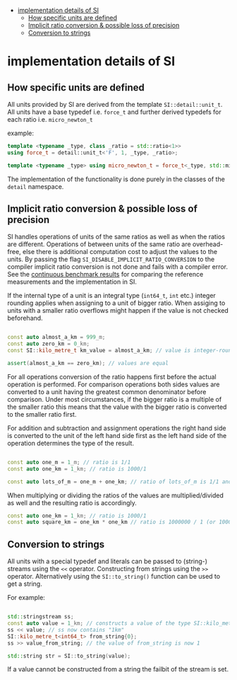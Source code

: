 - [implementation details of SI](#implementation-details-of-si)
  - [How specific units are defined](#how-specific-units-are-defined)
  - [Implicit ratio conversion & possible loss of precision](#implicit-ratio-conversion--possible-loss-of-precision)
  - [Conversion to strings](#conversion-to-strings)

# implementation details of SI

## How specific units are defined

All units provided by SI are derived from the template `SI::detail::unit_t`. All units have a base typedef i.e.  `force_t` and further derived typedefs for each ratio i.e. `micro_newton_t`

example:
```cpp
template <typename _type, class _ratio = std::ratio<1>>
using force_t = detail::unit_t<'F', 1, _type, _ratio>;

template <typename _type> using micro_newton_t = force_t<_type, std::micro>;
```

The implementation of the functionality is done purely in the classes of the `detail` namespace.

## Implicit ratio conversion & possible loss of precision

SI handles operations of units of the same ratios as well as when the ratios are different. Operations of between units of the same ratio are overhead-free, else there is additional computation cost to adjust the values to the units. By passing the flag `SI_DISABLE_IMPLICIT_RATIO_CONVERSION` to the compiler implicit ratio conversion is not done and fails with a compiler error. See the [continuous benchmark results](https://si.dominikberner.ch/dev/bench/) for comparing the reference measurements and the implementation in SI.

If the internal type of a unit is an integral type (`int64_t`, `int` etc.) integer rounding applies when assigning to a unit of bigger ratio. When assiging to units with a smaller ratio overflows might happen if the value is not checked beforehand. 
```cpp

const auto almost_a_km = 999_m;
const auto zero_km = 0_km;
const SI::kilo_metre_t km_value = almost_a_km; // value is integer-rounded to 0 km

assert(almost_a_km == zero_km); // values are equal 
```

For all operations conversion of the ratio happens first before the actual operation is performed. For comparison operations both sides values are converted to a unit having the greatest common denominator before comparison. Under most circumstances, if the bigger ratio is a multiple of the smaller ratio this means that the value with the bigger ratio is converted to the smaller ratio first. 

For addition and subtraction and assignment operations the right hand side is converted to the unit of the left hand side first as the left hand side of the operation determines the type of the result.

```cpp

const auto one_m = 1_m; // ratio is 1/1
const auto one_km = 1_km; // ratio is 1000/1

const auto lots_of_m = one_m + one_km; // ratio of lots_of_m is 1/1 and the value is 1001

```

When multiplying or dividing the ratios of the values are multiplied/divided as well and the resulting ratio is accordingly. 

```cpp
const auto one_km = 1_km; // ratio is 1000/1
const auto square_km = one_km * one_km // ratio is 1000000 / 1 (or 1000 * 1000 / 1)
```

## Conversion to strings

All units with a special typedef and literals can be passed to (string-) streams using the `<<` operator. Constructing from strings using the `>>` operator. Alternatively using the `SI::to_string()` function can be used to get a string. 

For example:
```cpp

std::stringstream ss;
const auto value = 1_km; // constructs a value of the type SI::kilo_metre_t
ss << value; // ss now contains "1km"
SI::kilo_metre_t<int64_t> from_string{0};
ss >> value_from_string; // the value of from_string is now 1

std::string str = SI::to_string(value);
```

If a value cannot be constructed from a string the failbit of the stream is set. 